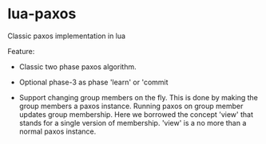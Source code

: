 lua-paxos
=========

Classic paxos implementation in lua

Feature:

-   Classic two phase paxos algorithm.

-   Optional phase-3 as phase 'learn' or 'commit

-   Support changing group members on the fly.
    This is done by making the group members a paxos instance. Running paxos
    on group member updates group membership.
    Here we borrowed the concept 'view' that stands for a single version of
    membership.
    'view' is a no more than a normal paxos instance.



